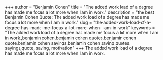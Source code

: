 +++
author = "Benjamin Cohen"
title = "The added work load of a degree has made me focus a lot more when I am in work."
description = "the best Benjamin Cohen Quote: The added work load of a degree has made me focus a lot more when I am in work."
slug = "the-added-work-load-of-a-degree-has-made-me-focus-a-lot-more-when-i-am-in-work"
keywords = "The added work load of a degree has made me focus a lot more when I am in work.,benjamin cohen,benjamin cohen quotes,benjamin cohen quote,benjamin cohen sayings,benjamin cohen saying,quotes, sayings,quote, saying, motivation"
+++
The added work load of a degree has made me focus a lot more when I am in work.
